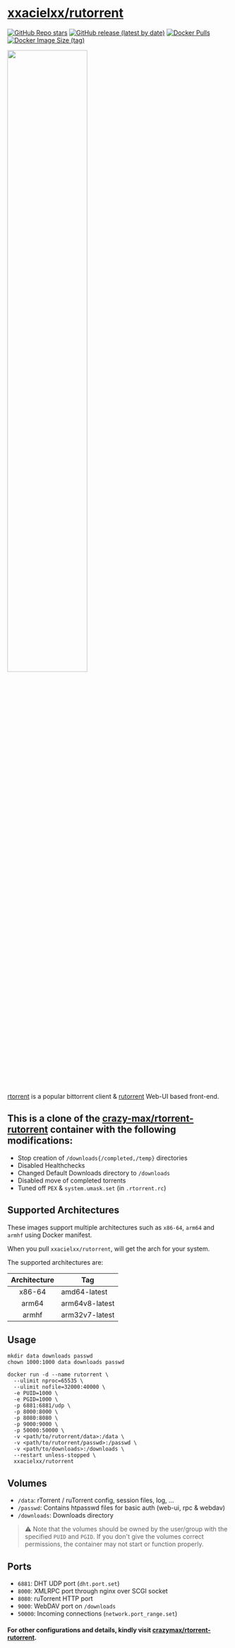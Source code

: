 # [xxacielxx/rutorrent](https://github.com/XxAcielxX/rutorrent/)

[![GitHub Repo stars](https://img.shields.io/github/stars/XxAcielxX/rutorrent?color=E66000&labelColor=353535&logo=Github&style=for-the-badge)](https://github.com/XxAcielxX/rutorrent)
[![GitHub release (latest by date)](https://img.shields.io/github/v/release/XxAcielxX/rutorrent?color=E66000&labelColor=353535&color0=FF0000&logo=github&style=for-the-badge)](https://github.com/XxAcielxX/rutorrent/releases)
[![Docker Pulls](https://img.shields.io/docker/pulls/xxacielxx/rutorrent?color=E66000&labelColor=353535&label=Pulls&logo=docker&logoColor=FFFFFF&style=for-the-badge)](#)
[![Docker Image Size (tag)](https://img.shields.io/docker/image-size/xxacielxx/rutorrent/latest?color=E66000&labelColor=353534&logo=Docker&logoColor=FFFFFF&style=for-the-badge)](https://hub.docker.com/r/xxacielxx/rutorrent/tags)

<img src="https://github.com/XxAcielxX/rutorrent/raw/main/root/rutorrent.jpg?raw=true" width="60%" height="60%"/>

[rtorrent](https://github.com/rakshasa/rtorrent) is a popular bittorrent client & [rutorrent](https://github.com/Novik/ruTorrent) Web-UI based front-end.

## This is a clone of the [crazy-max/rtorrent-rutorrent](https://github.com/crazy-max/docker-rtorrent-rutorrent) container with the following modifications:
- Stop creation of `/downloads{/completed,/temp}` directories
- Disabled Healthchecks
- Changed Default Downloads directory to `/downloads`
- Disabled move of completed torrents
- Tuned off `PEX` & `system.umask.set` (in `.rtorrent.rc`)

## Supported Architectures
These images support multiple architectures such as `x86-64`, `arm64` and `armhf` using Docker manifest.

When you pull `xxacielxx/rutorrent`, will get the arch for your system.

The supported architectures are:

| Architecture | Tag |
| :----: | --- |
| x86-64 | amd64-latest |
| arm64 | arm64v8-latest |
| armhf | arm32v7-latest |

## Usage
```shell
mkdir data downloads passwd
chown 1000:1000 data downloads passwd

docker run -d --name rutorrent \
  --ulimit nproc=65535 \
  --ulimit nofile=32000:40000 \
  -e PUID=1000 \
  -e PGID=1000 \
  -p 6881:6881/udp \
  -p 8000:8000 \
  -p 8080:8080 \
  -p 9000:9000 \
  -p 50000:50000 \
  -v <path/to/rutorrent/data>:/data \
  -v <path/to/rutorrent/passwd>:/passwd \
  -v <path/to/downloads>:/downloads \
  --restart unless-stopped \
  xxacielxx/rutorrent
```

## Volumes
* `/data`: rTorrent / ruTorrent config, session files, log, ...
* `/passwd`: Contains htpasswd files for basic auth (web-ui, rpc & webdav)
* `/downloads`: Downloads directory

> :warning: Note that the volumes should be owned by the user/group with the specified `PUID` and `PGID`. If you don't
> give the volumes correct permissions, the container may not start or function properly.

## Ports
* `6881`: DHT UDP port (`dht.port.set`)
* `8000`: XMLRPC port through nginx over SCGI socket
* `8080`: ruTorrent HTTP port
* `9000`: WebDAV port on `/downloads`
* `50000`: Incoming connections (`network.port_range.set`)

#### For other configurations and details, kindly visit [crazymax/rtorrent-rutorrent](https://github.com/crazy-max/docker-rtorrent-rutorrent).
